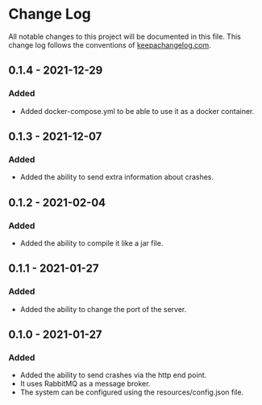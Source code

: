 # Change Log
All notable changes to this project will be documented in this file. This change log follows the conventions of [keepachangelog.com](http://keepachangelog.com/).

## 0.1.4 - 2021-12-29
### Added
* Added docker-compose.yml to be able to use it as a docker container.

## 0.1.3 - 2021-12-07
### Added
* Added the ability to send extra information about crashes.

## 0.1.2 - 2021-02-04
### Added
* Added the ability to compile it like a jar file.

## 0.1.1 - 2021-01-27
### Added
* Added the ability to change the port of the server.

## 0.1.0 - 2021-01-27
### Added
* Added the ability to send crashes via the http end point.
* It uses RabbitMQ as a message broker.
* The system can be configured using the resources/config.json file.
